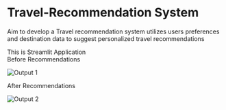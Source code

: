 # Travel-Recommendation System
Aim to develop a  Travel recommendation system utilizes users preferences and destination data to suggest personalized travel recommendations

This is Streamlit Application<br>
Before Recommendations<br>

![Output 1](https://github.com/user-attachments/assets/f06a9718-80a8-4540-91f7-a25d5b53f46c)

After Recommendations

![Output 2](https://github.com/user-attachments/assets/68895989-2a85-4a09-9a5b-8f42be26907e)

